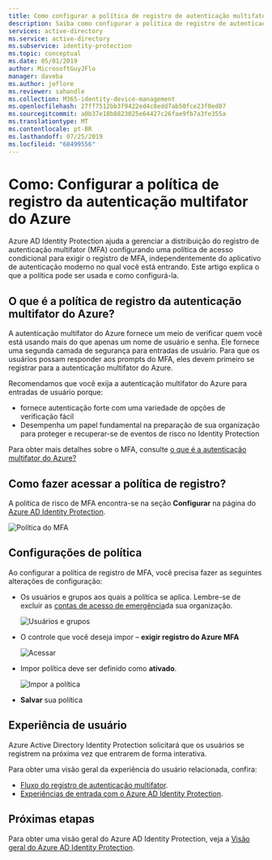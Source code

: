 ```yaml
---
title: Como configurar a política de registro de autenticação multifator no Azure Active Directory Identity Protection| Microsoft Docs
description: Saiba como configurar a política de registro de autenticação multifator do Azure AD Identity Protection.
services: active-directory
ms.service: active-directory
ms.subservice: identity-protection
ms.topic: conceptual
ms.date: 05/01/2019
author: MicrosoftGuyJFlo
manager: daveba
ms.author: joflore
ms.reviewer: sahandle
ms.collection: M365-identity-device-management
ms.openlocfilehash: 27ff7512bb3f9422ed4c8edd7ab50fce23f0ed07
ms.sourcegitcommit: a0b37e18b8823025e64427c26fae9fb7a3fe355a
ms.translationtype: MT
ms.contentlocale: pt-BR
ms.lasthandoff: 07/25/2019
ms.locfileid: "68499556"
---
```

# <a name="how-to-configure-the-azure-multi-factor-authentication-registration-policy"></a>Como: Configurar a política de registro da autenticação multifator do Azure

Azure AD Identity Protection ajuda a gerenciar a distribuição do registro de autenticação multifator (MFA) configurando uma política de acesso condicional para exigir o registro de MFA, independentemente do aplicativo de autenticação moderno no qual você está entrando. Este artigo explica o que a política pode ser usada e como configurá-la.



## <a name="what-is-the-azure-multi-factor-authentication-registration-policy"></a>O que é a política de registro da autenticação multifator do Azure?

A autenticação multifator do Azure fornece um meio de verificar quem você está usando mais do que apenas um nome de usuário e senha. Ele fornece uma segunda camada de segurança para entradas de usuário. Para que os usuários possam responder aos prompts do MFA, eles devem primeiro se registrar para a autenticação multifator do Azure.

Recomendamos que você exija a autenticação multifator do Azure para entradas de usuário porque:

- fornece autenticação forte com uma variedade de opções de verificação fácil
- Desempenha um papel fundamental na preparação de sua organização para proteger e recuperar-se de eventos de risco no Identity Protection

Para obter mais detalhes sobre o MFA, consulte [o que é a autenticação multifator do Azure?](../authentication/howto-mfa-getstarted.md)

## <a name="how-do-i-access-the-registration-policy"></a>Como fazer acessar a política de registro?

A política de risco de MFA encontra-se na seção **Configurar** na página do [Azure AD Identity Protection](https://portal.azure.com/#blade/Microsoft_AAD_ProtectionCenter/IdentitySecurityDashboardMenuBlade/SignInPolicy).

![Política do MFA](./media/howto-mfa-policy/1014.png)

## <a name="policy-settings"></a>Configurações de política

Ao configurar a política de registro de MFA, você precisa fazer as seguintes alterações de configuração:

- Os usuários e grupos aos quais a política se aplica. Lembre-se de excluir as [contas de acesso de emergência](../users-groups-roles/directory-emergency-access.md)da sua organização.

    ![Usuários e grupos](./media/howto-mfa-policy/11.png)

- O controle que você deseja impor – **exigir registro do Azure MFA**

    ![Acessar](./media/howto-mfa-policy/12.png)

- Impor política deve ser definido como **ativado**.

    ![Impor a política](./media/howto-mfa-policy/14.png)

- **Salvar** sua política

## <a name="user-experience"></a>Experiência de usuário

Azure Active Directory Identity Protection solicitará que os usuários se registrem na próxima vez que entrarem de forma interativa.

Para obter uma visão geral da experiência do usuário relacionada, confira:

- [Fluxo do registro de autenticação multifator](flows.md#multi-factor-authentication-registration).  
- [Experiências de entrada com o Azure AD Identity Protection](flows.md).  

## <a name="next-steps"></a>Próximas etapas

Para obter uma visão geral do Azure AD Identity Protection, veja a [Visão geral do Azure AD Identity Protection](overview.md).
